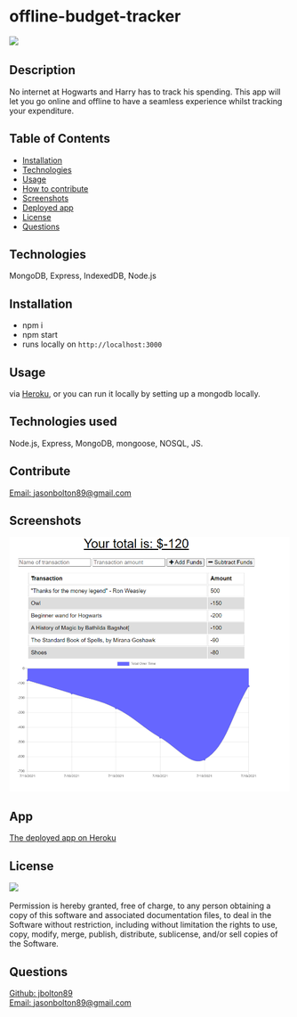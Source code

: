 # offline-budget-tracker


  <a href="https://opensource.org/licenses/MIT">
  <img src="https://img.shields.io/badge/License-MIT-yellow.svg"></a>

  ## Description
  No internet at Hogwarts and Harry has to track his spending. This app will let you go online and offline to have a seamless experience whilst tracking your expenditure. 

  ## Table of Contents
  - [Installation](#installation)
  - [Technologies](#technologies)
  - [Usage](#usage)
  - [How to contribute](#contribute)
  - [Screenshots](#screenshots)
  - [Deployed app](#app)
  - [License](#license)
  - [Questions](#questions)

  ## Technologies
  MongoDB, Express, IndexedDB, Node.js
  
  ## Installation
  - npm i 
  - npm start 
  - runs locally on `http://localhost:3000`

  ## Usage
  via [Heroku](https://budget-tracker1000.herokuapp.com/), or you can run it locally by setting up a mongodb locally.

  ## Technologies used
  Node.js, Express, MongoDB, mongoose, NOSQL, JS.

  ## Contribute
[Email: jasonbolton89@gmail.com](mailto:wjasonbolton89@gmail.com)

  ## Screenshots
  ![screenshot](/images/screenshot1.PNG)

## App
[The deployed app on Heroku](https://murmuring-chamber-39709.herokuapp.com/)

  ## License

<a href="https://opensource.org/licenses/MIT">
<img src="https://img.shields.io/badge/License-MIT-yellow.svg"></a>

Permission is hereby granted, free of charge, to any person obtaining a copy of this software and associated documentation files, to deal in the Software without restriction, including without limitation the rights to use, copy, modify, merge, publish, distribute, sublicense, and/or sell copies of the Software.


  ## Questions
  [Github: jbolton89](https://github.com/jbolton89)
  <br>
  [Email: jasonbolton89@gmail.com](mailto:jasonbolton89@gmail.com)